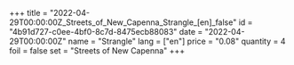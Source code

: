 +++
title = "2022-04-29T00:00:00Z_Streets_of_New_Capenna_Strangle_[en]_false"
id = "4b91d727-c0ee-4bf0-8c7d-8475ecb88083"
date = "2022-04-29T00:00:00Z"
name = "Strangle"
lang = ["en"]
price = "0.08"
quantity = 4
foil = false
set = "Streets of New Capenna"
+++
